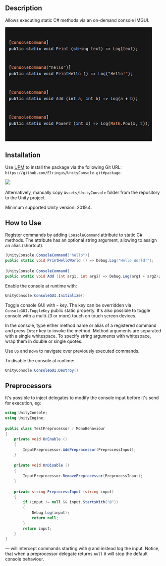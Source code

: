 ## Description

Allows executing static C# methods via an on-demand console IMGUI.

![](https://github.com/Elringus/UnityConsole/blob/master/preview.gif)

## Installation

Use [UPM](https://docs.unity3d.com/Manual/upm-ui-giturl.html) to install the package via the following Git URL: `https://github.com/Elringus/UnityConsole.git#package`.

![](https://i.gyazo.com/b54e9daa9a483d9bf7f74f0e94b2d38a.gif)

Alternatively, manually copy `Assets/UnityConsole` folder from the repository to the Unity project.

Minimum supported Unity version: 2019.4.

## How to Use

Register commands by adding  `ConsoleCommand` attribute to static C# methods. The attribute has an optional string argument, allowing to assign an alias (shortcut).

```csharp
[UnityConsole.ConsoleCommand("hello")]
public static void PrintHelloWorld () => Debug.Log("Hello World!");

[UnityConsole.ConsoleCommand]
public static void Add (int arg1, int arg2) => Debug.Log(arg1 + arg2);
```

Enable the console at runtime with:

```csharp
UnityConsole.ConsoleGUI.Initialize()
```

Toggle console GUI with `~` key. The key can be overridden via `ConsoleGUI.ToggleKey` public static property. It's also possible to toggle console with a multi-(3 or more) touch on touch screen devices.

In the console, type either method name or alias of a registered command and press `Enter` key to invoke the method. Method arguments are separated with a single whitespace. To specify string arguments with whitespace, wrap them in double or single quotes.

Use `Up` and `Down` to navigate over previously executed commands.

To disable the console at runtime:

```csharp
UnityConsole.ConsoleGUI.Destroy()
```

## Preprocessors

It's possible to inject delegates to modify the console input before it's send for execution, eg:

```csharp
using UnityConsole;
using UnityEngine;

public class TestPreprocessor : MonoBehaviour
{
    private void OnEnable ()
    {
        InputPreprocessor.AddPreprocessor(PreprocessInput);
    }

    private void OnDisable ()
    {
        InputPreprocessor.RemovePreprocessor(PreprocessInput);
    }

    private string PreprocessInput (string input)
    {
        if (input != null && input.StartsWith("@"))
        {
            Debug.Log(input);
            return null;
        }
        return input;
    }
}
```

— will intercept commands starting with `@` and instead log the input. Notice, that when a preprocessor delegate returns `null` it will stop the default console behaviour.
